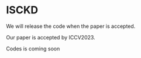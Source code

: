 # ISCKD
We will release the code when the paper is accepted.

Our paper is accepted by ICCV2023.

Codes is coming soon
